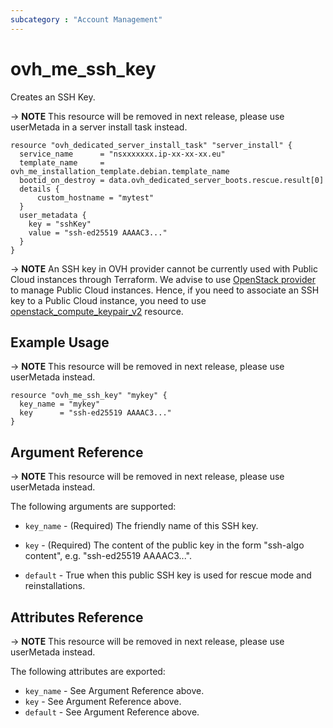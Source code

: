 ```yaml
---
subcategory : "Account Management"
---
```


# ovh_me_ssh_key

Creates an SSH Key.

-> __NOTE__ This resource will be removed in next release, please use userMetada in a server install task instead.
```hcl
resource "ovh_dedicated_server_install_task" "server_install" {
  service_name      = "nsxxxxxxx.ip-xx-xx-xx.eu"
  template_name     = ovh_me_installation_template.debian.template_name
  bootid_on_destroy = data.ovh_dedicated_server_boots.rescue.result[0]
  details {
      custom_hostname = "mytest"
  }
  user_metadata {
    key = "sshKey"
    value = "ssh-ed25519 AAAAC3..."
  }
}
```

-> __NOTE__ An SSH key in OVH provider cannot be currently used with Public Cloud instances through Terraform. We advise to use [OpenStack provider](https://registry.terraform.io/providers/terraform-provider-openstack/openstack/latest) to manage Public Cloud instances. Hence, if you need to associate an SSH key to a Public Cloud instance, you need to use [openstack_compute_keypair_v2](https://registry.terraform.io/providers/terraform-provider-openstack/openstack/latest/docs/resources/compute_keypair_v2) resource.

## Example Usage

-> __NOTE__ This resource will be removed in next release, please use userMetada instead.

```hcl
resource "ovh_me_ssh_key" "mykey" {
  key_name = "mykey"
  key      = "ssh-ed25519 AAAAC3..."
}
```

## Argument Reference

-> __NOTE__ This resource will be removed in next release, please use userMetada instead.

The following arguments are supported:

* `key_name` - (Required) The friendly name of this SSH key.

* `key` - (Required) The content of the public key in the form "ssh-algo content", e.g. "ssh-ed25519 AAAAC3...".

* `default` - True when this public SSH key is used for rescue mode and reinstallations.

## Attributes Reference

-> __NOTE__ This resource will be removed in next release, please use userMetada instead.

The following attributes are exported:

* `key_name` - See Argument Reference above.
* `key` - See Argument Reference above.
* `default` - See Argument Reference above.
